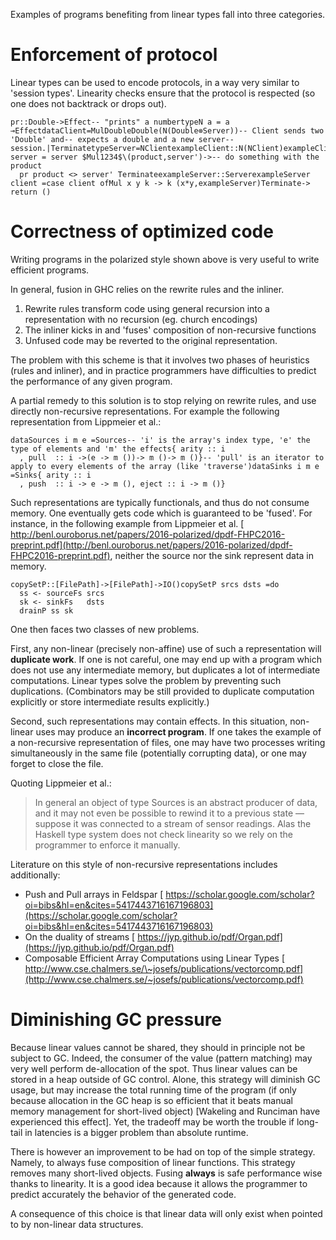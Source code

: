
Examples of programs benefiting from linear types fall into three categories.

# Enforcement of protocol


Linear types can be used to encode protocols, in a way very similar to 'session types'. Linearity checks ensure that the protocol is respected (so one does not backtrack or drops out).

```
pr::Double->Effect-- "prints" a numbertypeN a = a ⊸EffectdataClient=MulDoubleDouble(N(Double⊗Server))-- Client sends two 'Double' and-- expects a double and a new server-- session.|TerminatetypeServer=NClientexampleClient::N(NClient)exampleClient server = server $Mul1234$\(product,server')->-- do something with the product
  pr product <> server' TerminateexampleServer::ServerexampleServer client =case client ofMul x y k -> k (x*y,exampleServer)Terminate-> return ()
```

# Correctness of optimized code


Writing programs in the polarized style shown above is very useful to write efficient programs.


In general, fusion in GHC relies on the rewrite rules and the inliner.

1. Rewrite rules transform code using general recursion into a representation with no recursion (eg. church encodings)
1. The inliner kicks in and 'fuses' composition of non-recursive functions
1. Unfused code may be reverted to the original representation.


The problem with this scheme is that it involves two phases of heuristics (rules and inliner), and in practice programmers have difficulties to predict the performance of any given program.


A partial remedy to this solution is to stop relying on rewrite rules, and use directly non-recursive representations. For example the following representation from Lippmeier et al.:

```
dataSources i m e =Sources-- 'i' is the array's index type, 'e' the type of elements and 'm' the effects{ arity :: i
  , pull  :: i ->(e -> m ())-> m ()-> m ()}-- 'pull' is an iterator to apply to every elements of the array (like 'traverse')dataSinks i m e =Sinks{ arity :: i
  , push  :: i -> e -> m (), eject :: i -> m ()}
```


Such representations are typically functionals, and thus do not consume memory. One eventually gets code which is guaranteed to be 'fused'. For instance, in the following example from Lippmeier et al. [ http://benl.ouroborus.net/papers/2016-polarized/dpdf-FHPC2016-preprint.pdf](http://benl.ouroborus.net/papers/2016-polarized/dpdf-FHPC2016-preprint.pdf), neither the source nor the sink represent data in memory.

```
copySetP::[FilePath]->[FilePath]->IO()copySetP srcs dsts =do
  ss <- sourceFs srcs
  sk <- sinkFs   dsts
  drainP ss sk
```


One then faces two classes of new problems.


First, any non-linear (precisely non-affine) use of such a representation will **duplicate work**. If one is not careful, one may end up with a program which does not use any intermediate memory, but duplicates a lot of intermediate computations. Linear types solve the problem by preventing such duplications. (Combinators may be still provided to duplicate computation explicitly or store intermediate results explicitly.)


Second, such representations may contain effects. In this situation, non-linear uses may produce an **incorrect program**. If one takes the example of a non-recursive representation of files, one may have two processes writing simultaneously in the same file (potentially corrupting data), or one may forget to close the file.


Quoting Lippmeier et al.:

>
> In general an object of type Sources is an abstract producer of data, and it may not even be possible to rewind it to a previous state — suppose it was connected to a stream of sensor readings. Alas the Haskell type system does not check linearity so we rely on the programmer to enforce it manually.


Literature on this style of non-recursive representations includes additionally:

- Push and Pull arrays in Feldspar [ https://scholar.google.com/scholar?oi=bibs&hl=en&cites=5417443716167196803](https://scholar.google.com/scholar?oi=bibs&hl=en&cites=5417443716167196803)
- On the duality of streams [ https://jyp.github.io/pdf/Organ.pdf](https://jyp.github.io/pdf/Organ.pdf)
- Composable Efficient Array Computations using Linear Types [ http://www.cse.chalmers.se/\~josefs/publications/vectorcomp.pdf](http://www.cse.chalmers.se/~josefs/publications/vectorcomp.pdf)

# Diminishing GC pressure


Because linear values cannot be shared, they should in principle not be subject to GC. Indeed, the consumer of the value (pattern matching) may very well perform de-allocation of the spot. Thus linear values can be stored in a heap outside of GC control. Alone, this strategy will diminish GC usage, but may increase the total running time of the program (if only because allocation in the GC heap is so efficient that it beats manual memory management for short-lived object) \[Wakeling and Runciman have experienced this effect\]. Yet, the tradeoff may be worth the trouble if long-tail in latencies is a bigger problem than absolute runtime.


There is however an improvement to be had on top of the simple strategy. Namely, to always fuse composition of linear functions. This strategy removes many short-lived objects. Fusing **always** is safe performance wise thanks to linearity. It is a good idea because it allows the programmer to predict accurately the behavior of the generated code.


A consequence of this choice is that linear data will only exist when pointed to by non-linear data structures.
